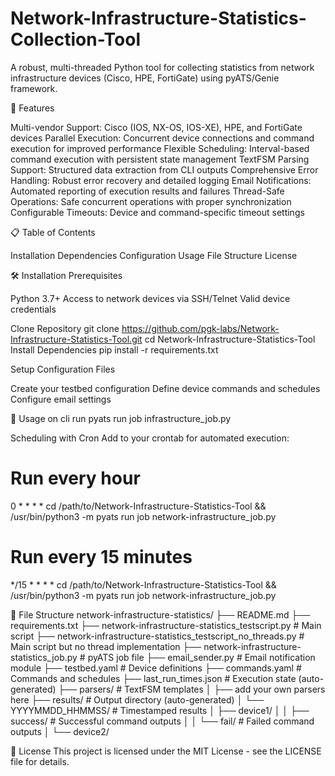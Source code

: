 # Network-Infrastructure-Statistics-Collection-Tool
A robust, multi-threaded Python tool for collecting statistics from network infrastructure devices (Cisco, HPE, FortiGate) using pyATS/Genie framework.

🚀 Features

Multi-vendor Support: Cisco (IOS, NX-OS, IOS-XE), HPE, and FortiGate devices
Parallel Execution: Concurrent device connections and command execution for improved performance
Flexible Scheduling: Interval-based command execution with persistent state management
TextFSM Parsing Support: Structured data extraction from CLI outputs
Comprehensive Error Handling: Robust error recovery and detailed logging
Email Notifications: Automated reporting of execution results and failures
Thread-Safe Operations: Safe concurrent operations with proper synchronization
Configurable Timeouts: Device and command-specific timeout settings

📋 Table of Contents

Installation
Dependencies
Configuration
Usage
File Structure
License

🛠️ Installation
Prerequisites

Python 3.7+
Access to network devices via SSH/Telnet
Valid device credentials

Clone Repository
git clone https://github.com/pgk-labs/Network-Infrastructure-Statistics-Tool.git
cd Network-Infrastructure-Statistics-Tool
Install Dependencies
pip install -r requirements.txt

Setup Configuration Files

Create your testbed configuration
Define device commands and schedules
Configure email settings

🚀 Usage
on cli run pyats run job infrastructure_job.py

Scheduling with Cron
Add to your crontab for automated execution:
# Run every hour
0 * * * * cd /path/to/Network-Infrastructure-Statistics-Tool && /usr/bin/python3 -m pyats run job network-infrastructure_job.py

# Run every 15 minutes
*/15 * * * * cd /path/to/Network-Infrastructure-Statistics-Tool && /usr/bin/python3 -m pyats run job network-infrastructure_job.py

📁 File Structure
network-infrastructure-statistics/
├── README.md
├── requirements.txt
├── network-infrastructure-statistics_testscript.py          # Main script
├── network-infrastructure-statistics_testscript_no_threads.py          # Main script but no thread implementation
├── network-infrastructure-statistics_job.py        # pyATS job file
├── email_sender.py             # Email notification module
├── testbed.yaml               # Device definitions
├── commands.yaml              # Commands and schedules
├── last_run_times.json        # Execution state (auto-generated)
├── parsers/                   # TextFSM templates
│   ├── add your own parsers here
├── results/                   # Output directory (auto-generated)
│   └── YYYYMMDD_HHMMSS/      # Timestamped results
│       ├── device1/
│       │   ├── success/       # Successful command outputs
│       │   └── fail/          # Failed command outputs
│       └── device2/

📄 License
This project is licensed under the MIT License - see the LICENSE file for details.

